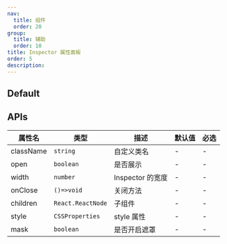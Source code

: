 ```yaml
---
nav:
  title: 组件
  order: 20
group:
  title: 辅助
  order: 10
title: Inspector 属性面板
order: 5
description:
---
```


## Default

<code src="./demos/index.tsx" center></code>

## APIs

| 属性名    | 类型              | 描述             | 默认值 | 必选 |
| --------- | ----------------- | ---------------- | ------ | ---- |
| className | `string`          | 自定义类名       | -      | -    |
| open      | `boolean`         | 是否展示         | -      | -    |
| width     | `number`          | Inspector 的宽度 | -      | -    |
| onClose   | `()=>void`        | 关闭方法         | -      | -    |
| children  | `React.ReactNode` | 子组件           | -      | -    |
| style     | `CSSProperties`   | style 属性       | -      | -    |
| mask      | `boolean`         | 是否开启遮罩     | -      | -    |
